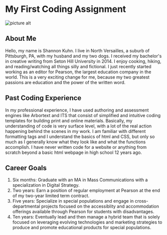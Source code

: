 # My First Coding Assignment
![picture alt](http://via.placeholder.com/200x150 "Me Gif")
## About Me
Hello, my name is Shannon Kuhn. I live in North Versailles, a suburb of Pittsburgh, PA, with my husband and my two dogs. I received my bachelor's in creative writing from Seton Hill University in 2014. I enjoy cooking, hiking, and reading/watching all things silly and fictional. I just recently started working as an editor for Pearson, the largest education company in the world. This is a very exciting change for me, because my two greatest passions are education and the power of the written word.
## Past Coding Experience
In my professional experience, I have used authoring and assessment engines like Arbortext and ITS that consist of simplified and intuitive coding templates for building print and online materials. Basically, my understanding of code is very surface level, with a lot of the real action happening behind the scenes in my work. I am familiar with different formatting tags and I understand the basics of html and CSS, but only so much as I generally know what they look like and what the functions accomplish. I have never written code for a website or anything from scratch beyond a basic html webpage in high school 12 years ago. 
## Career Goals
1. Six months: Graduate with an MA in Mass Communications with a specialization in Digital Strategy. 
2. Two years: Earn a position of regular employment at Pearson at the end of my two-year limited term contract.
3. Five years: Specialize in special populations and engage in cross-departmental projects focused on the accessiblity and accommodation offerings available through Pearson for students with disadvantages.
4. Ten years: Eventually lead and then manage a hybrid team that is solely focused on leveraging evolving technologies and marketing strategies to produce and promote educational products for special populations.